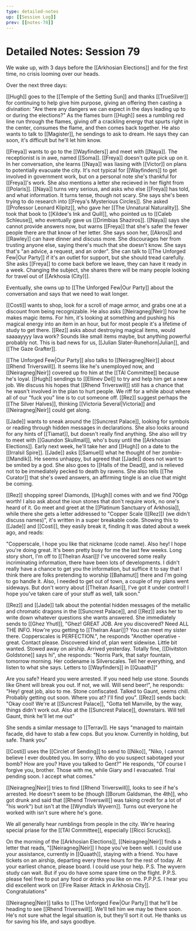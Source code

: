 ```yaml
---
type: detailed-notes
up: [[Session Log]]
prev: [[notes-78]]
---
```


# Detailed Notes: Session 79

We wake up, with 3 days before the [[Arkhosian Elections]] and for the first time, no crisis looming over our heads.

Over the next three days:

[[Hugh]] goes to the [[Temple of the Setting Sun]] and thanks [[TrueSilver]] for continuing to help give him purpose, giving an offering then casting a divination: "Are there any dangers we can expect in the days leading up to or during the elections?" As the flames burn [[Hugh]] sees a rumbling red line run through the flames, giving off a crackling energy that spurts right in the center, consumes the flame, and then comes back together. He also wants to talk to [[Magister]], he sendings to ask to dream. He says they can soon, it's difficult but he'll let him know. 

[[Freya]] wants to go to the [[Wayfinders]] and meet with [[Naya]]. The receptionist is in awe, named [[Soma]]. [[Freya]] doesn't quite pick up on it. In her conversation, she learns [[Naya]] was liasing with [[Victor]] on plans to potentially evacuate the city. It's not typical for [[Wayfinders]] to get involved in government work, but on a personal note she's thankful for [[Freya]]'s work. She also mentions a letter she recieved in her flight from [[Polaris]]. [[Naya]] turns very serious, and asks who else [[Freya]] has told, and what information. It turns tense, though not scary. She says she's been trying to do research into [[Freya's Mysterious Circles]]. She asked [[Professor Leonard Klipitz]], who gave her [[The Unnatural Naturality]]. She took that book to [[Kildee's Ink and Quill]], who pointed us to [[Caleb Schleuse]], who eventually gave us [[Drimbias Shaziros]]. [[Naya]] says she cannot provide answers now, but warns [[Freya]] that she's safer the fewer people there are that know of her letter. She says soon her, [[Akros]] and [[Rawley]] can have dinner and discuss more. She discourages her from trusting anyone else, saying there's much that she doesn't know. She says that's "an advice, a request, and an order". She can talk to [[The Unforged Few|Our Party]] if it's an outlet for support, but she should tread carefully. She asks [[Freya]] to come back before we leave, they can have it ready in a week. Changing the subject, she shares there will be many people looking for travel out of [[Arkhosia (City)]]. 

Eventually, she owns up to [[The Unforged Few|Our Party]] about the conversation and says that we need to wait longer. 

[[Costi]] wants to shop, look for a scroll of mage armor, and grabs one at a discount from being recognizable. He also asks [[Neiragneg|Neir]] how he makes magic items. For him, it's looking at something and pushing his magical energy into an item in an hour, but for most people it's a lifetime of study to get there. [[Rez]] asks about destroying magical items, would saaaayyyy lava work? Sounds like small items maybe, but anything powerful probably not. This is bad news for us, [[Julian Slater-Runehorn|Julian]], and [[The Gaze Grafter]].

[[The Unforged Few|Our Party]] also talks to [[Neiragneg|Neir]] about [[Rhend Triverswill]]. It seems like he's unemployed now, and [[Neiragneg|Neir]] covered up fro him at the [[TAI Committee]] because he's loyal. [[Hugh]] sendings to [[Ellinev Del]] to try and help him get a new job. We discuss his hopes that [[Rhend Triverswill]] still has a chance that he wasn't involved in the plan to hurt people. We riff for a while about where all of our "fuck you" line is to cut someone off. [[Rez]] suggest perhaps the [[The Silver Halves]], thinking [[Victoria Several|Victoria]] and [[Neiragneg|Neir]] could get along. 

[[Jade]] wants to sneak around the [[Suncrest Palace]], looking for symbols or reading through hidden messages in declarations. She also looks around for any hints of [[Tiamat]], but doesn't really find anything. She also will try to meet with [[Gaundon Skullmall]], who's busy until the [[Arkhosian Elections]]. Early next week, he'll take her and [[Hugh]] on a date to the [[Irralsil Spire]]. [[Jade]] asks [[Samuel]] what he thought of her zombie-[[Mandik]]. He seems unhappy, but agreed that [[Jade]] does not want to be smited by a god. She also goes to [[Halls of the Dead]], and is relieved not to be immediately pecked to death by ravens. She also tells [[The Curator]] that she's owed answers, an affirming tingle is an clue that might be coming. 

[[Rez]] shopping spree! Diamonds, [[Hugh]] comes with and we find 700gp worth! I also ask about the ioun stones that don't require work, no one's heard of it. Go meet and greet at the [[Platinum Sanctuary of Arkhosia]], while there she gets a letter addressed to "Copper Scale ([[Rez]]) (we didn't discuss names)", it's written in a super breakable code. Showing this to [[Jade]] and [[Costi]], they easily break it, finding It was dated about a week ago, and reads:

"Copperscale, I hope you like that nickname (code name). Also hey! I hope you're doing great. It's been pretty busy for me the last few weeks. Long story short, I'm off to [[Thelran Asari]]! I've uncovered some really incriminating information, there have been lots of developments. I didn't really have a chance to get you the information, but suffice it to say that I think there are folks pretending to worship [[Bahamut]] there and I'm going to go handle it. Also, I needed to get out of town, a couple of my plans went sideways. But don't worry about [[Thelran Asari]], I've got it under control! I hope you've taken care of your stuff as well, talk soon."

[[Rez]] and [[Jade]] talk about the potential hidden messages of the metallic and chromatic dragons in the [[Suncrest Palace]], and [[Rez]] asks her to write down whatever questions she wants answered. She immediately sends to [[Ghez Yhutl]], "Ghez! GREAT JOB. Are you discovered? Need ALL THE INFO. How're you getting to [[Thelran Asari]]? You can meet my sister there. Copperscales is PERFECTION.", he responds "Another operative - great. Contact please. Discovered kind of, plan went sidewise. Little bit wanted. Stowed away on airship. Arrived yesterday. Totally fine, [[Divitston Goldstone]] says hi", she responds: "Norris Park, that satyr fountain, tomorrow morning. Her codename is Silverscales. Tell her everything, and listen to what she says. Letters to [[Wayfinders]] in [[Quaath]]"

Are you safe? Heard you were arrested. If you need help use stone. Sounds like Ghent will break you out. If not, we will. Will send beer!", he responds: "Hey! great job, also to me. Stone confiscated. Talked to Gaunt, seems chill. Probably getting out soon. Where you at? I'll find you". [[Rez]] sends back: "Okay cool! We're at [[Suncrest Palace]], "Gotta tell Manville, by the way, things didn't work out. Also at the [[Suncrest Palace]], downstairs. Will tell Gaunt, think he'll let me out"

She sends a similar message to [[Terrav]]. He says "managed to maintain facade, did have to stab a few cops. But you know. Currently in holding, but safe. Thank you"

[[Costi]] uses the [[Circlet of Sending]] to send to [[Niko]], "Niko, I cannot believe I ever doubted you. Im sorry. Who do you suspect sabotaged your bomb? How are you? Have you talked to Gent?" He responds, "Of course I forgive you, brother. Those with me, while Giary and I evacuated. Trial pending soon. I accept what comes."

[[Neiragneg|Neir]] tries to find [[Rhend Triverswill]], looks to see if he's arrested. He doesn't seem to be (though [[Borum Galdsman, the 4th]], who got drunk and said that [[Rhend Triverswill]] was taking credit for a lot of "his work") but isn't at the [[Wyndla’s Wyvern]]. Turns out everyone he worked with isn't sure where he's gone. 

We all generally hear rumblings from people in the city. We're hearing special priase for the [[TAI Committee]], especially [[Ricci Scrucks]]. 

On the morning of the [[Arkhosian Elections]], [[Neiragneg|Neir]] finds a letter that reads, "[[Neiragneg|Neir]] I hope you've been well. I could use your assistance, currently in [[Quaath]], staying with a friend. You have tickets on an airship, departing every three hours for the rest of today. At your earliest chance, please board. I could use your help. P.S. The wyvern study can wait. But if you do have some spare time on the flight. P.P.S. please feel free to put any food or drinks you like on me. P.P.P.S. I hear you did excellent work on [[Fire Raiser Attack in Arkhosia City]]. Congratulations" 

[[Neiragneg|Neir]] talks to [[The Unforged Few|Our Party]] that he'll be heading to see [[Rhend Triverswill]]. We'll tell him we may be there soon. He's not sure what the legal situation is, but they'll sort it out. He thanks us for saving his life, and says goodbye. 
